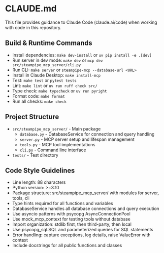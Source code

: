 # CLAUDE.md

This file provides guidance to Claude Code (claude.ai/code) when working with code in this repository.

## Build & Runtime Commands
- Install dependencies: `make dev-install` or `uv pip install -e .[dev]`
- Run server in dev mode: `make dev` or `mcp dev src/steampipe_mcp_server/cli.py`
- Run CLI: `make server` or `steampipe-mcp --database-url <URL>`
- Install in Claude Desktop: `make install-mcp` 
- Test: `make test` or `pytest tests`
- Lint: `make lint` or `uv run ruff check src/`
- Type check: `make typecheck` or `uv run pyright`
- Format code: `make format`
- Run all checks: `make check`

## Project Structure
- `src/steampipe_mcp_server/` - Main package
  - `database.py` - DatabaseService for connection and query handling
  - `server.py` - MCP server setup and lifespan management
  - `tools.py` - MCP tool implementations
  - `cli.py` - Command line interface
- `tests/` - Test directory

## Code Style Guidelines
- Line length: 88 characters
- Python version: >=3.10
- Package structure: src/steampipe_mcp_server/ with modules for server, tools, cli
- Type hints required for all functions and variables
- DatabaseService handles all database connections and query execution
- Use asyncio patterns with psycopg AsyncConnectionPool
- Use mock_mcp_context for testing tools without database
- Import organization: stdlib first, then third-party, then local
- Use psycopg_sql.SQL and parameterized queries for SQL statements
- Error handling: capture exceptions, log details, raise ValueError with context
- Include docstrings for all public functions and classes
